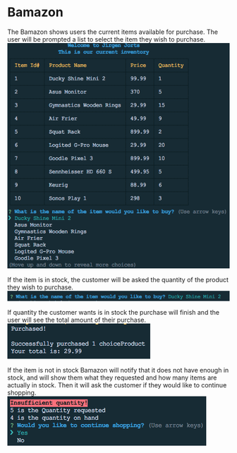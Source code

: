 # Bamazon

The Bamazon shows users the current items available for purchase. The user will be prompted a list to select the item they wish to purchase.
<img src="/images/ScreenShot1.png">

If the item is in stock, the customer will be asked the quantity of the product they wish to purchase.
<img src="/images/ScreenShot2.png">

If quantity the customer wants is in stock the purchase will finish and the user will see the total amount of their purchase.
<img src="/images/ScreenShot3.png">

If the item is not in stock Bamazon will notify that it does not have enough in stock, and will show them what they requested and how many items are actually in stock. Then it will ask the customer if they would like to continue shopping.
<img src="/images/ScreenShot4.png">